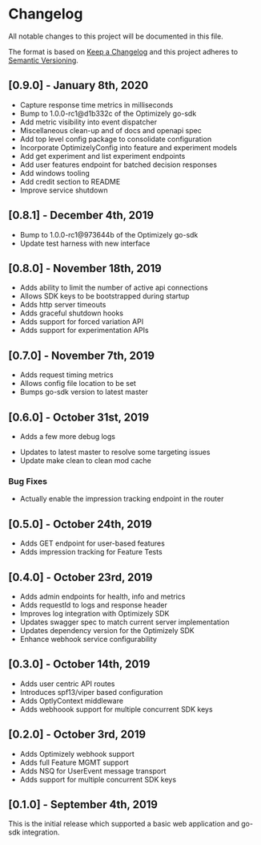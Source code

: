 # Changelog
All notable changes to this project will be documented in this file.

The format is based on [Keep a Changelog](http://keepachangelog.com/en/1.0.0/)
and this project adheres to [Semantic Versioning](http://semver.org/spec/v2.0.0.html).

## [0.9.0] - January 8th, 2020
- Capture response time metrics in milliseconds
- Bump to 1.0.0-rc1@d1b332c of the Optimizely go-sdk
- Add metric visibility into event dispatcher
- Miscellaneous clean-up and of docs and openapi spec
- Add top level config package to consolidate configuration
- Incorporate OptimizelyConfig into feature and experiment models
- Add get experiment and list experiment endpoints
- Add user features endpoint for batched decision responses
- Add windows tooling
- Add credit section to README
- Improve service shutdown

## [0.8.1] - December 4th, 2019
- Bump to 1.0.0-rc1@973644b of the Optimizely go-sdk
- Update test harness with new interface

## [0.8.0] - November 18th, 2019
- Adds ability to limit the number of active api connections
- Allows SDK keys to be bootstrapped during startup
- Adds http server timeouts
- Adds graceful shutdown hooks
- Adds support for forced variation API
- Adds support for experimentation APIs

## [0.7.0] - November 7th, 2019
- Adds request timing metrics
- Allows config file location to be set
- Bumps go-sdk version to latest master

## [0.6.0] - October 31st, 2019
* Adds a few more debug logs
- Updates to latest master to resolve some targeting issues
- Update make clean to clean mod cache

### Bug Fixes
- Actually enable the impression tracking endpoint in the router

## [0.5.0] - October 24th, 2019
- Adds GET endpoint for user-based features
- Adds impression tracking for Feature Tests

## [0.4.0] - October 23rd, 2019
- Adds admin endpoints for health, info and metrics
- Adds requestId to logs and response header
- Improves log integration with Optimizely SDK
- Updates swagger spec to match current server implementation
- Updates dependency version for the Optimizely SDK
- Enhance webhook service configurability

## [0.3.0] - October 14th, 2019
- Adds user centric API routes
- Introduces spf13/viper based configuration
- Adds OptlyContext middleware
- Adds webhoook support for multiple concurrent SDK keys

## [0.2.0] - October 3rd, 2019
- Adds Optimizely webhook support
- Adds full Feature MGMT support
- Adds NSQ for UserEvent message transport
- Adds support for multiple concurrent SDK keys

## [0.1.0] - September 4th, 2019
This is the initial release which supported a basic web application and go-sdk integration.

